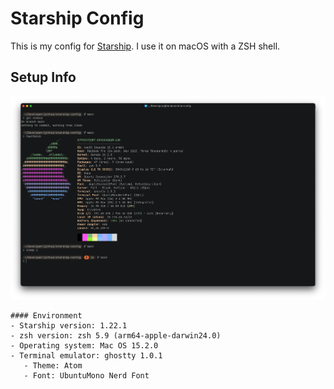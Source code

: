 # Starship Config

This is my config for [Starship](https://starship.rs). I use it on macOS with a ZSH shell.

## Setup Info

![Screenshot of my Terminal Ghostty with this starship theme active. The output of 'git status', 'fastfetch', and 'sleep 1' are also shown, in order to demonstrate how this theme looks](/Screenshot.png?raw=true "Screenshot")

```
#### Environment
- Starship version: 1.22.1
- zsh version: zsh 5.9 (arm64-apple-darwin24.0)
- Operating system: Mac OS 15.2.0
- Terminal emulator: ghostty 1.0.1
   - Theme: Atom
   - Font: UbuntuMono Nerd Font
```

